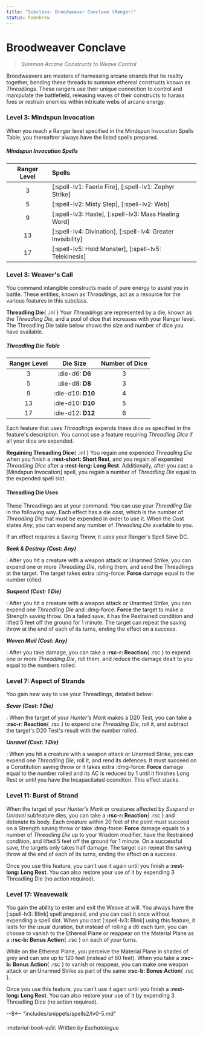 ```yaml
---
title: "Subclass: Broodweaver Conclave (Ranger)"
status: homebrew
---
```


<p style="display:none">
Summon Arcane Constructs to Weave Control
</p>

# Broodweaver Conclave

> *Summon Arcane Constructs to Weave Control*

Broodweavers are masters of harnessing arcane strands that tie reality together, bending these threads to summon ethereal constructs known as *Threadlings*. These rangers use their unique connection to control and manipulate the battlefield, releasing waves of their constructs to harass foes or restrain enemies within intricate webs of arcane energy.

### Level 3: Mindspun Invocation

When you reach a Ranger level specified in the Mindspun Invocation Spells Table, you thereaftrer always have the listed spells prepared.

##### Mindspun Invocation Spells

| Ranger Level | Spells |
|:---:|:---|
| 3 | [:spell-lv1: Faerie Fire], [:spell-lv1: Zephyr Strike] |
| 5 | [:spell-lv2: Misty Step], [:spell-lv2: Web] |
| 9 | [:spell-lv3: Haste], [:spell-lv3: Mass Healing Word] |
| 13 | [:spell-lv4: Divination], [:spell-lv4: Greater Invisibility] |
| 17 | [:spell-lv5: Hold Monster], [:spell-lv5: Telekinesis] |

### Level 3: Weaver's Call

You command intangible constructs made of pure energy to assist you in battle. These entities, known as *Threadlings*, act as a resource for the various features in this subclass. 

**Threadling Die**{ .inl } Your *Threadlings* are represented by a die, known as the *Threadling Die*, and a pool of dice that increases with your Ranger level. The Threadling Die table below shows the size and number of dice you have available.

##### Threadling Die Table

| Ranger Level | Die Size | Number of Dice |
|:-:|:-:|:-:|
| 3 | :die-d6: **D6** | 3 |
| 5 | :die-d8: **D8** | 3 |
| 9 | :die-d10: **D10** | 4 |
| 13 | :die-d10: **D10** | 5 |
| 17 | :die-d12: **D12** | 6 |

Each feature that uses *Threadlings* expends these dice as specified in the feature's description. You cannot use a feature requiring *Threadling Dice* if all your dice are expended.

**Regaining Threadling Dice**{ .inl } You regain one expended *Threadling Die* when you finish a **:rest-short: Short Rest**, and you regain all expended *Threadling Dice* after a **:rest-long: Long Rest**. Additionally, after you cast a [Mindspun Invocation] spell, you regain a number of *Threadling Die* equal to the expended spell slot.

#### Threadling Die Uses

These Threadlings are at your command. You can use your *Threadling Die* in the following way. Each effect has a die cost, which is the number of *Threadling Die* that must be expended in order to use it. When the Cost states *Any*, you can expend any number of *Threadling Die* available to you.

If an effect requires a Saving Throw, it uses your Ranger's Spell Save DC.

***Seek & Destroy (Cost: Any)***

:   After you hit a creature with a weapon attack or Unarmed Strike, you can expend one or more *Threadling Die*, rolling them, and send the Threadlings at the target. The target takes extra :dmg-force: **Force** damage equal to the number rolled.

***Suspend (Cost: 1 Die)***

:   After you hit a creature with a weapon attack or Unarmed Strike, you can expend one *Threadling Die* and :dmg-force: **Force** the target to make a Strength saving throw. On a failed save, it has the Restrained condition and lifted 5 feet off the ground for 1 minute. The target can repeat the saving throw at the end of each of its turns, ending the effect on a success.

***Woven Mail (Cost: Any)***

:   After you take damage, you can take a **:rsc-r: Reaction**{ .rsc } to expend one or more *Threadling Die*, roll them, and reduce the damage dealt to you equal to the numbers rolled.

### Level 7: Aspect of Strands

You gain new way to use your Threadlings, detailed below:

***Sever (Cost: 1 Die)***

:   When the target of your *Hunter's Mark* makes a D20 Test, you can take a **:rsc-r: Reaction**{ .rsc } to expend one *Threadling Die*, roll it, and subtract the target's D20 Test's result with the number rolled.

***Unravel (Cost: 1 Die)***

:   When you hit a creature with a weapon attack or Unarmed Strike, you can expend one *Threadling Die*, roll it, and rend its defences. It must succeed on a Constitution saving throw or it takes extra :dmg-force: **Force** damage equal to the number rolled and its AC is reduced by 1 until it finishes Long Rest or until you have the Incapacitated cconditon. This effect stacks. 

### Level 11: Burst of Strand

When the target of your *Hunter's Mark* or creatures affected by *Suspend* or *Unravel* subfeature dies, you can take a **:rsc-r: Reaction**{ .rsc } and detonate its body. Each creature within 20 feet of the point must succeed on a Strength saving throw or take :dmg-force: **Force** damage equals to a number of *Threadling Die* up to your Wisdom modifier, have the Restrained condition, and lifted 5 feet off the ground for 1 minute. On a successful save, the targets only takes half damage. The target can repeat the saving throw at the end of each of its turns, ending the effect on a success.

Once you use this feature, you can't use it again until you finish a **:rest-long: Long Rest**. You can also restore your use of it by expending 3 Threadling Die (no action required).

### Level 17: Weavewalk

You gain the ability to enter and exit the Weave at will. You always have the [:spell-lv3: Blink] spell prepared, and you can cast it once without expending a spell slot. When you cast [:spell-lv3: Blink] using this feature, it lasts for the usual duration, but instead of rolling a d6 each turn, you can choose to vanish to the Ethereal Plane or reappear on the Material Plane as a **:rsc-b: Bonus Action**{ .rsc } on each of your turns.

While on the Ethereal Plane, you perceive the Material Plane in shades of grey and can see up to 120 feet (instead of 60 feet). When you take a **:rsc-b: Bonus Action**{ .rsc } to vanish or reappear, you can make one weapon attack or an Unarmed Strike as part of the same  **:rsc-b: Bonus Action**{ .rsc }.

Once you use this feature, you can't use it again until you finish a **:rest-long: Long Rest**. You can also restore your use of it by expending 3 Threadling Dice (no action required).

--8<-- "includes/snippets/spells2/lv0-5.md"

###### :material-book-edit: Written by *Eschatologue*